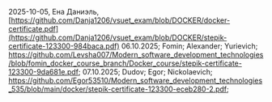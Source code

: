 2025-10-05, Ена Даниэль, [https://github.com/Danja1206/vsuet_exam/blob/DOCKER/docker-certificate.pdf](https://github.com/Danja1206/vsuet_exam/blob/DOCKER/stepik-certificate-123300-984baca.pdf)
06.10.2025; Fomin; Alexander; Yurievich; https://github.com/Levsha007/Modern_software_development_technologies/blob/fomin_docker_course_branch/Docker_course/stepik-certificate-123300-9da681e.pdf; 
07.10.2025; Dudov; Egor; Nickolaevich;
https://github.com/Egor53510/Modern_software_development_technologies_535/blob/main/docker/stepik-certificate-123300-eceb280-2.pdf;
